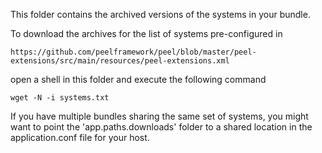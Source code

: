 This folder contains the archived versions of the systems in your bundle.

To download the archives for the list of systems pre-configured in

    https://github.com/peelframework/peel/blob/master/peel-extensions/src/main/resources/peel-extensions.xml

open a shell in this folder and execute the following command

    wget -N -i systems.txt

If you have multiple bundles sharing the same set of systems, you might want to
point the 'app.paths.downloads' folder to a shared location in the
application.conf file for your host.